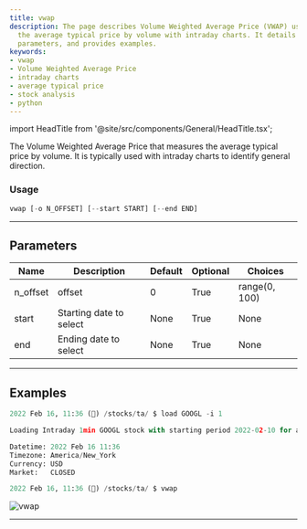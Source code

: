 ```yaml
---
title: vwap
description: The page describes Volume Weighted Average Price (VWAP) used to measure
  the average typical price by volume with intraday charts. It details its usage,
  parameters, and provides examples.
keywords:
- vwap
- Volume Weighted Average Price
- intraday charts
- average typical price
- stock analysis
- python
---
```


import HeadTitle from '@site/src/components/General/HeadTitle.tsx';

<HeadTitle title="crypto/ta/vwap - Reference | OpenBB Terminal Docs" />

The Volume Weighted Average Price that measures the average typical price by volume. It is typically used with intraday charts to identify general direction.

### Usage

```python
vwap [-o N_OFFSET] [--start START] [--end END]
```

---

## Parameters

| Name | Description | Default | Optional | Choices |
| ---- | ----------- | ------- | -------- | ------- |
| n_offset | offset | 0 | True | range(0, 100) |
| start | Starting date to select | None | True | None |
| end | Ending date to select | None | True | None |


---

## Examples

```python
2022 Feb 16, 11:36 (🦋) /stocks/ta/ $ load GOOGL -i 1

Loading Intraday 1min GOOGL stock with starting period 2022-02-10 for analysis.

Datetime: 2022 Feb 16 11:36
Timezone: America/New_York
Currency: USD
Market:   CLOSED

2022 Feb 16, 11:36 (🦋) /stocks/ta/ $ vwap
```
![vwap](https://user-images.githubusercontent.com/46355364/154312502-9377c57c-6e34-42a6-b021-674e7d4561dd.png)

---
